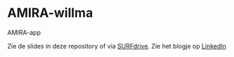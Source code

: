 # AMIRA-willma
AMIRA-app

Zie de slides in deze repository of via [SURFdrive](https://surfdrive.surf.nl/files/index.php/s/DRyhSL03GfqxXM6).
Zie het blogje op [LinkedIn](https://www.linkedin.com/pulse/amira-activerend-onderwijs-boosten-met-generatieve-ai-den-hartogh-lyixe/)
